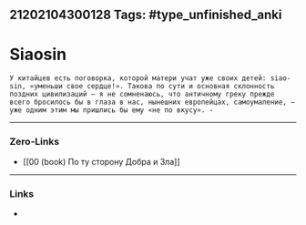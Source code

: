 21202104300128
Tags: #type_unfinished_anki
---
# Siaosin

    У китайцев есть поговорка, которой матери учат уже своих детей: siao-sin, «уменьши свое сердце!». Такова по сути и основная склонность поздних цивилизаций – я не сомненаюсь, что античному греку прежде всего бросилось бы в глаза в нас, нынешних европейцах, самоумаление, – уже одним этим мы пришлись бы ему «не по вкусу». -

---
### Zero-Links
- [[00 (book) По ту сторону Добра и Зла]]
---
### Links
-